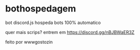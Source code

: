 # bothospedagem
bot discord.js hospeda bots 100% automatico

quer mais scrips? entrem em https://discord.gg/nBJBWaER3Z

feito por wwwgostozin

